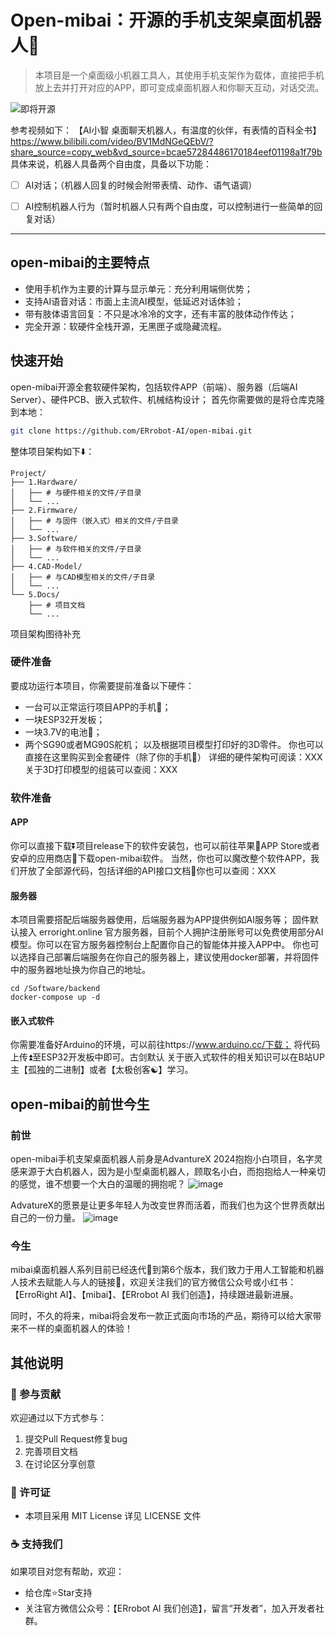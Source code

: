 # Open-mibai：开源的手机支架桌面机器人🤖️

> 本项目是一个桌面级小机器工具人，其使用手机支架作为载体，直接把手机放上去并打开对应的APP，即可变成桌面机器人和你聊天互动，对话交流。

![即将开源](https://github.com/user-attachments/assets/9c69b9a6-b6cf-462e-8010-3ef8e16e1fd2)

参考视频如下：
【AI小智 桌面聊天机器人，有温度的伙伴，有表情的百科全书】 https://www.bilibili.com/video/BV1MdNGeQEbV/?share_source=copy_web&vd_source=bcae57284486170184eef01198a1f79b
具体来说，机器人具备两个自由度，具备以下功能：

- [ ] AI对话；（机器人回复的时候会附带表情、动作、语气语调）

- [ ] AI控制机器人行为（暂时机器人只有两个自由度，可以控制进行一些简单的回复对话）

---

## open-mibai的主要特点
- 使用手机作为主要的计算与显示单元：充分利用端侧优势；
- 支持AI语音对话：市面上主流AI模型，低延迟对话体验；
- 带有肢体语言回复：不只是冰冷冷的文字，还有丰富的肢体动作传达；
- 完全开源：软硬件全栈开源，无黑匣子或隐藏流程。

## 快速开始
open-mibai开源全套软硬件架构，包括软件APP（前端）、服务器（后端AI Server）、硬件PCB、嵌入式软件、机械结构设计；
首先你需要做的是将仓库克隆到本地：
```bash
git clone https://github.com/ERrobot-AI/open-mibai.git
```
整体项目架构如下⬇️：
```
Project/
├── 1.Hardware/
│   ├── # 与硬件相关的文件/子目录
│   └── ...
├── 2.Firmware/
│   ├── # 与固件（嵌入式）相关的文件/子目录
│   └── ...
├── 3.Software/
│   ├── # 与软件相关的文件/子目录
│   └── ...
├── 4.CAD-Model/
│   ├── # 与CAD模型相关的文件/子目录
│   └── ...
└── 5.Docs/
    ├── # 项目文档
    └── ...
```
项目架构图待补充

### 硬件准备
要成功运行本项目，你需要提前准备以下硬件：
- 一台可以正常运行项目APP的手机📱；
- 一块ESP32开发板；
- 一块3.7V的电池🔋；
- 两个SG90或者MG90S舵机；
以及根据项目模型打印好的3D零件。
你也可以直接在这里购买到全套硬件（除了你的手机👋）
详细的硬件架构可阅读：XXX
关于3D打印模型的组装可以查阅：XXX
### 软件准备
#### APP
你可以直接下载⏬项目release下的软件安装包，也可以前往苹果🍎APP Store或者安卓的应用商店🏬下载open-mibai软件。
当然，你也可以魔改整个软件APP，我们开放了全部源代码，包括详细的API接口文档📄你也可以查阅：XXX
#### 服务器
本项目需要搭配后端服务器使用，后端服务器为APP提供例如AI服务等；
固件默认接入 erroright.online 官方服务器，目前个人拥护注册账号可以免费使用部分AI模型。你可以在官方服务器控制台上配置你自己的智能体并接入APP中。
你也可以选择自己部署后端服务在你自己的服务器上，建议使用docker部署，并将固件中的服务器地址换为你自己的地址。
```
cd /Software/backend
docker-compose up -d
```
#### 嵌入式软件
你需要准备好Arduino的环境，可以前往https://www.arduino.cc/下载；
将代码上传⏫至ESP32开发板中即可。古剑默认
关于嵌入式软件的相关知识可以在B站UP主【孤独的二进制】或者【太极创客☯️】学习。
## open-mibai的前世今生
### 前世
open-mibai手机支架桌面机器人前身是AdvantureX 2024抱抱小白项目，名字灵感来源于大白机器人，因为是小型桌面机器人，顾取名小白，而抱抱给人一种亲切的感觉，谁不想要一个大白的温暖的拥抱呢？
![image](https://github.com/user-attachments/assets/dbb7385c-9711-4929-9a52-aa14470b1093)

AdvatureX的愿景是让更多年轻人为改变世界而活着，而我们也为这个世界贡献出自己的一份力量。
![image](https://github.com/user-attachments/assets/429b9043-fe78-4891-9680-655378c8a43b)

### 今生
mibai桌面机器人系列目前已经迭代🔁到第6个版本，我们致力于用人工智能和机器人技术去赋能人与人的链接🔗，欢迎关注我们的官方微信公众号或小红书：【ErroRight AI】、【mibai】、【ERrobot AI 我们创造】，持续跟进最新进展。

同时，不久的将来，mibai将会发布一款正式面向市场的产品，期待可以给大家带来不一样的桌面机器人的体验！
## 其他说明
### 🤝 参与贡献
欢迎通过以下方式参与：
1. 提交Pull Request修复bug
2. 完善项目文档
3. 在讨论区分享创意
### 📜 许可证
- 本项目采用 MIT License 详见 LICENSE 文件
### ☕ 支持我们
如果项目对您有帮助，欢迎：
- 给仓库⭐️Star支持
- 关注官方微信公众号：【ERrobot AI 我们创造】，留言“开发者”，加入开发者社群。
